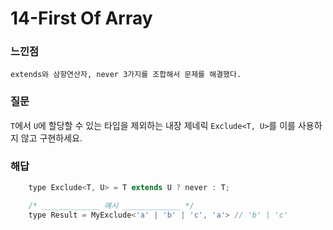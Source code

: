 # 14-First Of Array

### 느낀점
	extends와 삼항연산자, never 3가지를 조합해서 문제를 해결했다.

### 질문
  `T`에서 `U`에 할당할 수 있는 타입을 제외하는 내장 제네릭 `Exclude<T, U>`를 이를 사용하지 않고 구현하세요.

### 해답
```javascript
	type Exclude<T, U> = T extends U ? never : T;

	/* _____________ 예시 _____________ */
	type Result = MyExclude<'a' | 'b' | 'c', 'a'> // 'b' | 'c'
```